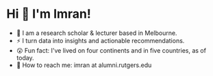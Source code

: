 # Hi 👋 I'm Imran!

- 💼 I am a research scholar & lecturer based in Melbourne.
- ⚡ I turn data into insights and actionable recommendations.
- 😮 Fun fact: I've lived on four continents and in five countries, as of today.
- 📧 How to reach me: imran at alumni.rutgers.edu
<!--
**imranture/imranture** is a ✨ _special_ ✨ repository because its `README.md` (this file) appears on your GitHub profile.

Here are some ideas to get you started:

- 🔭 I’m currently working on ...
- 🌱 I’m currently learning ...
- 👯 I’m looking to collaborate on ...
- 🤔 I’m looking for help with ...
- 💬 Ask me about ...
- 📫 How to reach me: ...
- 😄 Pronouns: ...
- ⚡ Fun fact: ...
-->
